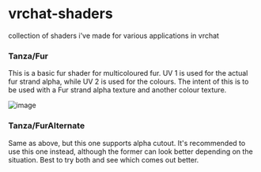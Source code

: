 # vrchat-shaders
collection of shaders i've made for various applications in vrchat

### Tanza/Fur
This is a basic fur shader for multicoloured fur. UV 1 is used for the actual fur strand alpha, while UV 2 is used for the colours. The intent of this is to be used with a Fur strand alpha texture and another colour texture. 

![image](https://user-images.githubusercontent.com/33783503/234002393-eef576ab-4aa1-474c-afac-c3258e75f0c6.png)
### Tanza/FurAlternate
Same as above, but this one supports alpha cutout. It's recommended to use this one instead, although the former can look better depending on the situation. Best to try both and see which comes out better.
